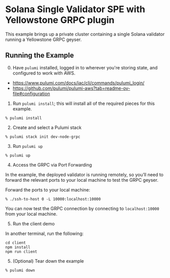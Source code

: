 # Solana Single Validator SPE with Yellowstone GRPC plugin

This example brings up a private cluster containing a single Solana validator running a Yellowstone
GRPC geyser.

## Running the Example

0. Have `pulumi` installed, logged in to wherever you're storing state, and configured to work with AWS.

- https://www.pulumi.com/docs/iac/cli/commands/pulumi_login/
- https://github.com/pulumi/pulumi-aws?tab=readme-ov-file#configuration

1. Run `pulumi install`; this will install all of the required pieces for this example.

```
% pulumi install
```

2. Create and select a Pulumi stack

```
% pulumi stack init dev-node-grpc
```

3. Run `pulumi up`

```
% pulumi up
```

4. Access the GRPC via Port Forwarding

In the example, the deployed validator is running remotely, so you’ll need to forward the relevant ports to your local machine to test the GRPC geyser.

Forward the ports to your local machine:

```
% ./ssh-to-host 0 -L 10000:localhost:10000
```
You can now test the GRPC connection by connecting to `localhost:10000` from your local machine.

5. Run the client demo

In another terminal, run the following:
```
cd client
npm install 
npm run client
```

5. (Optional) Tear down the example

```
% pulumi down
```
